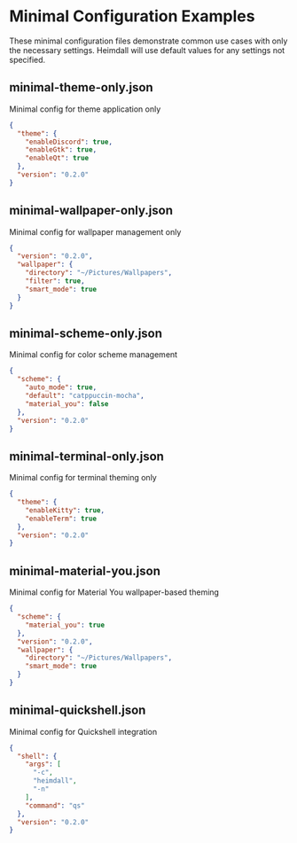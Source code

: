 # Minimal Configuration Examples

These minimal configuration files demonstrate common use cases with only the necessary settings.
Heimdall will use default values for any settings not specified.

## minimal-theme-only.json

Minimal config for theme application only

```json
{
  "theme": {
    "enableDiscord": true,
    "enableGtk": true,
    "enableQt": true
  },
  "version": "0.2.0"
}
```

## minimal-wallpaper-only.json

Minimal config for wallpaper management only

```json
{
  "version": "0.2.0",
  "wallpaper": {
    "directory": "~/Pictures/Wallpapers",
    "filter": true,
    "smart_mode": true
  }
}
```

## minimal-scheme-only.json

Minimal config for color scheme management

```json
{
  "scheme": {
    "auto_mode": true,
    "default": "catppuccin-mocha",
    "material_you": false
  },
  "version": "0.2.0"
}
```

## minimal-terminal-only.json

Minimal config for terminal theming only

```json
{
  "theme": {
    "enableKitty": true,
    "enableTerm": true
  },
  "version": "0.2.0"
}
```

## minimal-material-you.json

Minimal config for Material You wallpaper-based theming

```json
{
  "scheme": {
    "material_you": true
  },
  "version": "0.2.0",
  "wallpaper": {
    "directory": "~/Pictures/Wallpapers",
    "smart_mode": true
  }
}
```

## minimal-quickshell.json

Minimal config for Quickshell integration

```json
{
  "shell": {
    "args": [
      "-c",
      "heimdall",
      "-n"
    ],
    "command": "qs"
  },
  "version": "0.2.0"
}
```

